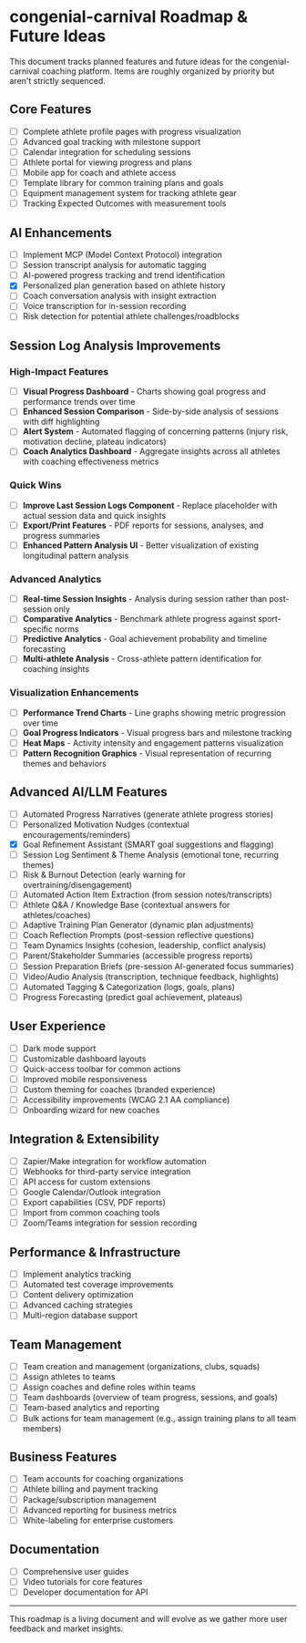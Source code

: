 # congenial-carnival Roadmap & Future Ideas

This document tracks planned features and future ideas for the congenial-carnival coaching platform. Items are roughly organized by priority but aren't strictly sequenced.

## Core Features

- [ ] Complete athlete profile pages with progress visualization
- [ ] Advanced goal tracking with milestone support
- [ ] Calendar integration for scheduling sessions
- [ ] Athlete portal for viewing progress and plans
- [ ] Mobile app for coach and athlete access
- [ ] Template library for common training plans and goals
- [ ] Equipment management system for tracking athlete gear
- [ ] Tracking Expected Outcomes with measurement tools

## AI Enhancements

- [ ] Implement MCP (Model Context Protocol) integration
- [ ] Session transcript analysis for automatic tagging
- [ ] AI-powered progress tracking and trend identification
- [x] Personalized plan generation based on athlete history
- [ ] Coach conversation analysis with insight extraction
- [ ] Voice transcription for in-session recording
- [ ] Risk detection for potential athlete challenges/roadblocks

## Session Log Analysis Improvements

### High-Impact Features
- [ ] **Visual Progress Dashboard** - Charts showing goal progress and performance trends over time
- [ ] **Enhanced Session Comparison** - Side-by-side analysis of sessions with diff highlighting
- [ ] **Alert System** - Automated flagging of concerning patterns (injury risk, motivation decline, plateau indicators)
- [ ] **Coach Analytics Dashboard** - Aggregate insights across all athletes with coaching effectiveness metrics

### Quick Wins
- [ ] **Improve Last Session Logs Component** - Replace placeholder with actual session data and quick insights
- [ ] **Export/Print Features** - PDF reports for sessions, analyses, and progress summaries
- [ ] **Enhanced Pattern Analysis UI** - Better visualization of existing longitudinal pattern analysis

### Advanced Analytics
- [ ] **Real-time Session Insights** - Analysis during session rather than post-session only
- [ ] **Comparative Analytics** - Benchmark athlete progress against sport-specific norms
- [ ] **Predictive Analytics** - Goal achievement probability and timeline forecasting
- [ ] **Multi-athlete Analysis** - Cross-athlete pattern identification for coaching insights

### Visualization Enhancements
- [ ] **Performance Trend Charts** - Line graphs showing metric progression over time
- [ ] **Goal Progress Indicators** - Visual progress bars and milestone tracking
- [ ] **Heat Maps** - Activity intensity and engagement patterns visualization
- [ ] **Pattern Recognition Graphics** - Visual representation of recurring themes and behaviors

## Advanced AI/LLM Features

- [ ] Automated Progress Narratives (generate athlete progress stories)
- [ ] Personalized Motivation Nudges (contextual encouragements/reminders)
- [x] Goal Refinement Assistant (SMART goal suggestions and flagging)
- [ ] Session Log Sentiment & Theme Analysis (emotional tone, recurring themes)
- [ ] Risk & Burnout Detection (early warning for overtraining/disengagement)
- [ ] Automated Action Item Extraction (from session notes/transcripts)
- [ ] Athlete Q&A / Knowledge Base (contextual answers for athletes/coaches)
- [ ] Adaptive Training Plan Generator (dynamic plan adjustments)
- [ ] Coach Reflection Prompts (post-session reflective questions)
- [ ] Team Dynamics Insights (cohesion, leadership, conflict analysis)
- [ ] Parent/Stakeholder Summaries (accessible progress reports)
- [ ] Session Preparation Briefs (pre-session AI-generated focus summaries)
- [ ] Video/Audio Analysis (transcription, technique feedback, highlights)
- [ ] Automated Tagging & Categorization (logs, goals, plans)
- [ ] Progress Forecasting (predict goal achievement, plateaus)

## User Experience

- [ ] Dark mode support
- [ ] Customizable dashboard layouts
- [ ] Quick-access toolbar for common actions
- [ ] Improved mobile responsiveness
- [ ] Custom theming for coaches (branded experience)
- [ ] Accessibility improvements (WCAG 2.1 AA compliance)
- [ ] Onboarding wizard for new coaches

## Integration & Extensibility

- [ ] Zapier/Make integration for workflow automation
- [ ] Webhooks for third-party service integration
- [ ] API access for custom extensions
- [ ] Google Calendar/Outlook integration
- [ ] Export capabilities (CSV, PDF reports)
- [ ] Import from common coaching tools
- [ ] Zoom/Teams integration for session recording

## Performance & Infrastructure

- [ ] Implement analytics tracking
- [ ] Automated test coverage improvements
- [ ] Content delivery optimization
- [ ] Advanced caching strategies
- [ ] Multi-region database support

## Team Management

- [ ] Team creation and management (organizations, clubs, squads)
- [ ] Assign athletes to teams
- [ ] Assign coaches and define roles within teams
- [ ] Team dashboards (overview of team progress, sessions, and goals)
- [ ] Team-based analytics and reporting
- [ ] Bulk actions for team management (e.g., assign training plans to all team members)

## Business Features

- [ ] Team accounts for coaching organizations
- [ ] Athlete billing and payment tracking
- [ ] Package/subscription management
- [ ] Advanced reporting for business metrics
- [ ] White-labeling for enterprise customers

## Documentation

- [ ] Comprehensive user guides
- [ ] Video tutorials for core features
- [ ] Developer documentation for API

---

This roadmap is a living document and will evolve as we gather more user feedback and market insights.